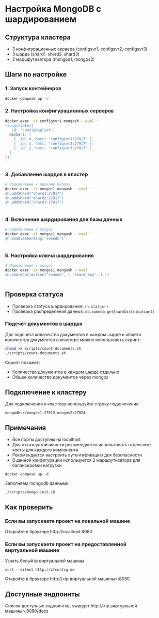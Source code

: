 # Настройка MongoDB с шардированием

## Структура кластера
- 3 конфигурационных сервера (configsvr1, configsvr2, configsvr3)
- 3 шарда (shard1, shard2, shard3)
- 2 маршрутизатора (mongos1, mongos2)

## Шаги по настройке

### 1. Запуск контейнеров
```bash
docker-compose up -d
```

### 2. Настройка конфигурационных серверов
```bash
docker exec -it configsvr1 mongosh --eval '
rs.initiate({
  _id: "configReplSet",
  members: [
    { _id: 0, host: "configsvr1:27017" },
    { _id: 1, host: "configsvr2:27017" },
    { _id: 2, host: "configsvr3:27017" }
  ]
})
'
```

### 3. Добавление шардов в кластер
```bash
# Подключение к первому mongos
docker exec -it mongos1 mongosh --eval '
sh.addShard("shard1:27017")
sh.addShard("shard2:27017")
sh.addShard("shard3:27017")
'
```

### 4. Включение шардирования для базы данных
```bash
# Подключение к mongos
docker exec -it mongos1 mongosh --eval '
sh.enableSharding("somedb")
'
```

### 5. Настройка ключа шардирования
```bash
# Подключение к mongos
docker exec -it mongos1 mongosh --eval '
sh.shardCollection("somedb", { "shard_key": 1 })
'
```

## Проверка статуса
- Проверка статуса шардирования: `sh.status()`
- Проверка распределения данных: `db.somedb.getShardDistribution()`

### Подсчет документов в шардах
Для подсчета количества документов в каждом шарде и общего количества документов в кластере можно использовать скрипт:
```bash
chmod +x scripts/count-documents.sh
./scripts/count-documents.sh
```

Скрипт покажет:
- Количество документов в каждом шарде отдельно
- Общее количество документов через mongos

## Подключение к кластеру
Для подключения к кластеру используйте строку подключения:
```
mongodb://mongos1:27023,mongos2:27024
```

## Примечания
- Все порты доступны на localhost
- Для отказоустойчивости рекомендуется использовать отдельные хосты для каждого компонента
- Рекомендуется настроить аутентификацию для безопасности
- В данной конфигурации используется 2 маршрутизатора для балансировки нагрузки

```shell
docker compose up -d
```

Заполняем mongodb данными

```shell
./scripts/mongo-init.sh
```

## Как проверить

### Если вы запускаете проект на локальной машине

Откройте в браузере http://localhost:8080

### Если вы запускаете проект на предоставленной виртуальной машине

Узнать белый ip виртуальной машины

```shell
curl --silent http://ifconfig.me
```

Откройте в браузере http://<ip виртуальной машины>:8080

## Доступные эндпоинты

Список доступных эндпоинтов, swagger http://<ip виртуальной машины>:8080/docs
